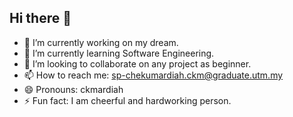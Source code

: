 ## Hi there 👋
- 🔭 I’m currently working on my dream.
- 🌱 I’m currently learning Software Engineering.
- 👯 I’m looking to collaborate on any project as beginner.
- 📫 How to reach me: sp-chekumardiah.ckm@graduate.utm.my
- 😄 Pronouns: ckmardiah
- ⚡ Fun fact: I am cheerful and hardworking person.

<!--
**ckmardiah/ckmardiah** is a ✨ _special_ ✨ repository because its `README.md` (this file) appears on your GitHub profile.
--->
